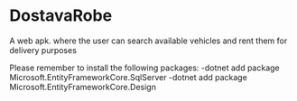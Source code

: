 # DostavaRobe
A web apk. where the user can search available vehicles and rent them for delivery purposes

Please remember to install the following packages:
-dotnet add package Microsoft.EntityFrameworkCore.SqlServer
-dotnet add package Microsoft.EntityFrameworkCore.Design
